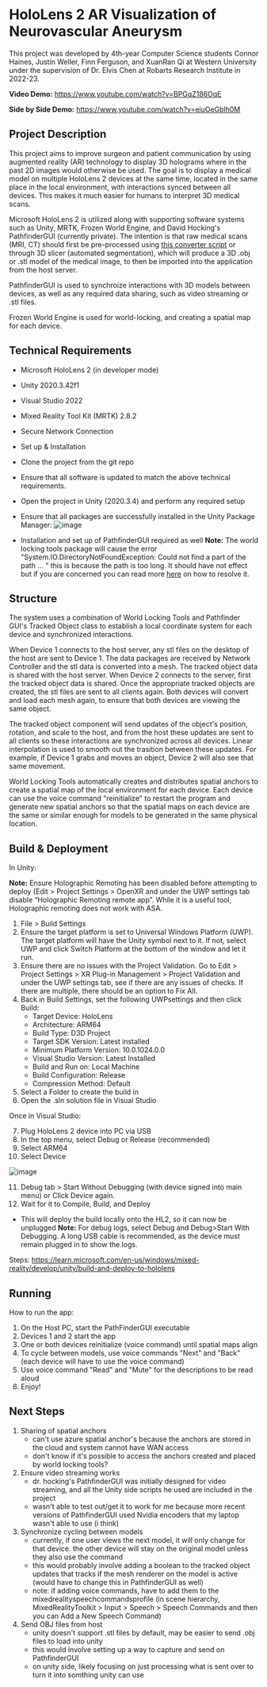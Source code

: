 # HoloLens 2 AR Visualization of Neurovascular Aneurysm

This project was developed by 4th-year Computer Science students Connor Haines, Justin Weller, Finn Ferguson, and XuanRan Qi at Western University under the supervision of Dr. Elvis Chen at Robarts Research Institute in 2022-23.

**Video Demo:** https://www.youtube.com/watch?v=BPGqZ186OqE

**Side by Side Demo:** https://www.youtube.com/watch?v=eiuOeGblh0M

## Project Description
This project aims to improve surgeon and patient communication by using augmented reality (AR) technology to display 3D holograms where in the past 2D images would otherwise be used. The goal is to display a medical model on multiple HoloLens 2 devices at the same time, located in the same place in the local environment, with interactions synced between all devices. This makes it much easier for humans to interpret 3D medical scans.

Microsoft HoloLens 2 is utilized along with supporting software systems such as Unity, MRTK, Frozen World Engine, and David Hocking's PathfinderGUI (currently private). The intention is that raw medical scans (MRI, CT) should first be pre-processed using [this converter script](https://github.com/lonelylittlelei/DICOM-to-STL-OBJ) or through 3D slicer (automated segmentation), which will produce a 3D .obj or .stl model of the medical image, to then be imported into the application from the host server.

PathfinderGUI is used to synchroize interactions with 3D models between devices, as well as any required data sharing, such as video streaming or .stl files.

Frozen World Engine is used for world-locking, and creating a spatial map for each device. 


## Technical Requirements
- Microsoft HoloLens 2 (in developer mode)
- Unity 2020.3.42f1
- Visual Studio 2022
- Mixed Reality Tool Kit (MRTK) 2.8.2
- Secure Network Connection

- Set up & Installation
- Clone the project from the git repo
- Ensure that all software is updated to match the above technical requirements.
- Open the project in Unity (2020.3.4) and perform any required setup
- Ensure that all packages are successfully installed in the Unity Package Manager:
  ![image](https://github.com/lonelylittlelei/hololens-2-project/assets/155585007/e36ed363-d9bb-4ee8-ba0e-b5687ee7f60a)
- Installation and set up of PathfinderGUI required as well
**Note:** The world locking tools package will cause the error "System.IO.DirectoryNotFoundException: Could not find a part of the path ... " this is because the path is too long. It should have not effect but if you are concerned you can read more [here](https://learn.microsoft.com/en-us/mixed-reality/world-locking-tools/documentation/howtos/initialsetup) on how to resolve it.

## Structure
The system uses a combination of World Locking Tools and Pathfinder GUI's Tracked Object class to establish a local coordinate system for each device and synchronized interactions.

When Device 1 connects to the host server, any stl files on the desktop of the host are sent to Device 1. The data packages are received by Network Controller and the stl data is converted into a mesh. The tracked object data is shared with the host server. When Device 2 connects to the server, first the tracked object data is shared. Once the appropriate tracked objects are created, the stl files are sent to all clients again. Both devices will convert and load each mesh again, to ensure that both devices are viewing the same object. 

The tracked object component will send updates of the object's position, rotation, and scale to the host, and from the host these updates are sent to all clients so these interactions are synchronized across all devices. Linear interpolation is used to smooth out the trasition between these updates. For example, if Device 1 grabs and moves an object, Device 2 will also see that same movement.

World Locking Tools automatically creates and distributes spatial anchors to create a spatial map of the local environment for each device. Each device can use the voice command "reinitialize" to restart the program and generate new spatial anchors so that the spatial maps on each device are the same or similar enough for models to be generated in the same physical location. 

## Build & Deployment
In Unity:

**Note:** Ensure Holographic Remoting has been disabled before attempting to deploy (Edit > Project Settings > OpenXR and under the UWP settings tab disable “Holographic Remoting remote app”. While it is a useful tool, Holographic remoting does not work with ASA.
1) File > Build Settings
2) Ensure the target platform is set to Universal Windows Platform (UWP). The target platform will have the Unity symbol next to it. If not, select UWP and click Switch Platform at the bottom of the window and let it run.
3) Ensure there are no issues with the Project Validation. Go to Edit > Project Settings > XR Plug-in Management > Project Validation and under the UWP settings tab, see if there are any issues of checks. If there are multiple, there should be an option to Fix All.
4) Back in Build Settings, set the following UWPsettings and then click Build:
   - Target Device: HoloLens
   - Architecture: ARM64
   - Build Type: D3D Project
   - Target SDK Version: Latest installed
   - Minimum Platform Version: 10.0.1024.0.0
   - Visual Studio Version: Latest Installed
   - Build and Run on: Local Machine
   - Build Configuration: Release
   - Compression Method: Default
5) Select a Folder to create the build in
6) Open the .sln solution file in Visual Studio

Once in Visual Studio:

7) Plug HoloLens 2 device into PC via USB
8) In the top menu, select Debug or Release (recommended)
9) Select ARM64
10) Select Device

![image](https://github.com/lonelylittlelei/hololens-2-project/assets/155585007/b0930903-d339-45ea-9766-a59918f2e837)

11) Debug tab > Start Without Debugging (with device signed into main menu) or Click Device again.
12) Wait for it to Compile, Build, and Deploy
  - This will deploy the build locally onto the HL2, so it can now be unplugged
**Note:** For debug logs, select Debug and Debug>Start With Debugging. A long USB cable is recommended, as the device must remain plugged in to show the logs.

Steps: https://learn.microsoft.com/en-us/windows/mixed-reality/develop/unity/build-and-deploy-to-hololens

## Running
How to run the app:
1) On the Host PC, start the PathFinderGUI executable
2) Devices 1 and 2 start the app
3) One or both devices reinitialize (voice command) until spatial maps align
4) To cycle between models, use voice commands "Next" and "Back" (each device will have to use the voice command)
5) Use voice command "Read" and "Mute" for the descriptions to be read aloud
6) Enjoy!

## Next Steps 
1) Sharing of spatial anchors
     - can't use azure spatial anchor's because the anchors are stored in the cloud and system cannot have WAN access
     - don't know if it's possible to access the anchors created and placed by world locking tools?
2) Ensure video streaming works
     - dr. hocking's PathfinderGUI was initially designed for video streaming, and all the Unity side scripts he used are included in the project
     - wasn't able to test out/get it to work for me because more recent versions of PathfinderGUI used Nvidia encoders that my laptop wasn't able to use (i think)
3) Synchronize cycling between models
     - currently, if one user views the next model, it will only change for that device. the other device will stay on the original model unless they also use the command
     - this would probably involve adding a boolean to the tracked object updates that tracks if the mesh renderer on the model is active (would have to change this in PathfinderGUI as well)
     - note: if adding voice commands, have to add them to the mixedrealityspeechcommandsprofile (in scene hierarchy, MixedRealityToolkit > Input > Speech > Speech Commands and then you can Add a New Speech Command)
4) Send OBJ files from host
     - unity doesn't support .stl files by default, may be easier to send .obj files to load into unity
     - this would involve setting up a way to capture and send on PathfinderGUI
     - on unity side, likely focusing on just processing what is sent over to turn it into somthing unity can use
